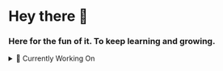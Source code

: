 ### <h1>Hey there 🤙</h1>
### Here for the fun of it. To keep learning and growing. 

<details>
<summary>🌱 Currently Working On</summary>
  
  | Projects | 
  | :---:      |
  | roadmap.sh    |
  | Javascript CSWBC |    
  
<a href="https://roadmap.sh"><img src="https://api.roadmap.sh/v1-badge/tall/647de9d440cee644b285aa3d?variant=dark&roadmaps=full-stack" alt="roadmap.sh"/></a>

</details>


<!--
**vjreo/vjreo** is a ✨ _special_ ✨ repository because its `README.md` (this file) appears on your GitHub profile.

Here are some ideas to get you started:

- 🔭 I’m currently working on ...
- 🌱 I’m currently learning ...
- 👯 I’m looking to collaborate on ...
- 🤔 I’m looking for help with ...
- 💬 Ask me about ...
- 📫 How to reach me: ...
- 😄 Pronouns: ...
- ⚡ Fun fact: ...
-->
